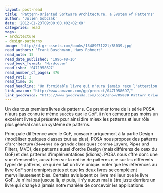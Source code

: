 ```yaml
---
layout: post-read
title: 'Pattern-Oriented Software Architecture, a System of Patterns'
author: 'Julien Sobczak'
date: '2012-01-23T09:00:00.002+02:00'
categories: read
tags:
- architecture
- design-patterns
image: 'http://d.gr-assets.com/books/1348907122l/85039.jpg'
read_authors: 'Frank Buschmann, Hans Rohnert'
read_note: 15
read_date_published: '1996-08-16'
read_book_format: 'Hardcover'
read_isbn: '0471958697'
read_number_of_pages: 476
read_roti: 3
read_time: 20
read_headline: "Un formidable livre qui n'aura jamais reçu l'attention qu'il méritait, effacé par le succès sans précédent du Gang of Four. POSA complète merveilleusement ce dernier et ne pas le lire serait bien dommage."
link_amazon: "http://www.amazon.com/gp/product/0471958697/"
link_goodreads: "http://www.goodreads.com/book/show/85039.Pattern_Oriented_Software_Architecture_a_System_of_Patterns"
---
```



Un des tous premiers livres de patterns. Ce premier tome de la série POSA n'aura pas connu le même succès que le GoF. Il n'en demeure pas moins un excellent livre qui présente pour ainsi dire mieux les patterns et leur rôle plus général dans un système de patterns.

Principale différence avec le GoF, consacré uniquement à la partie Design (modéliser quelques classes tout au plus), POSA nous propose des patterns d'architecture (devenus de grands classiques comme Layers, Pipes and Filters, MVC), des patterns aussi d'ordre Design (mais différents de ceux du GoF) et des patterns d'implémentations (idioms). POSA nous offre donc une vue d'ensemble, aussi bien sur la notion de patterns que sur les différents types de patterns, ce qui en fait un livre unique. noter que les références au livre GoF sont omniprésentes et que les deux livres se complètent merveilleusement bien. Certains avis jugent ce livre meilleur que le livre GoF. Je n'irai pas jusque là, et puis, il n'y aucun mal à être juste derrière un livre qui changé à jamais notre manière de concevoir les applications.

